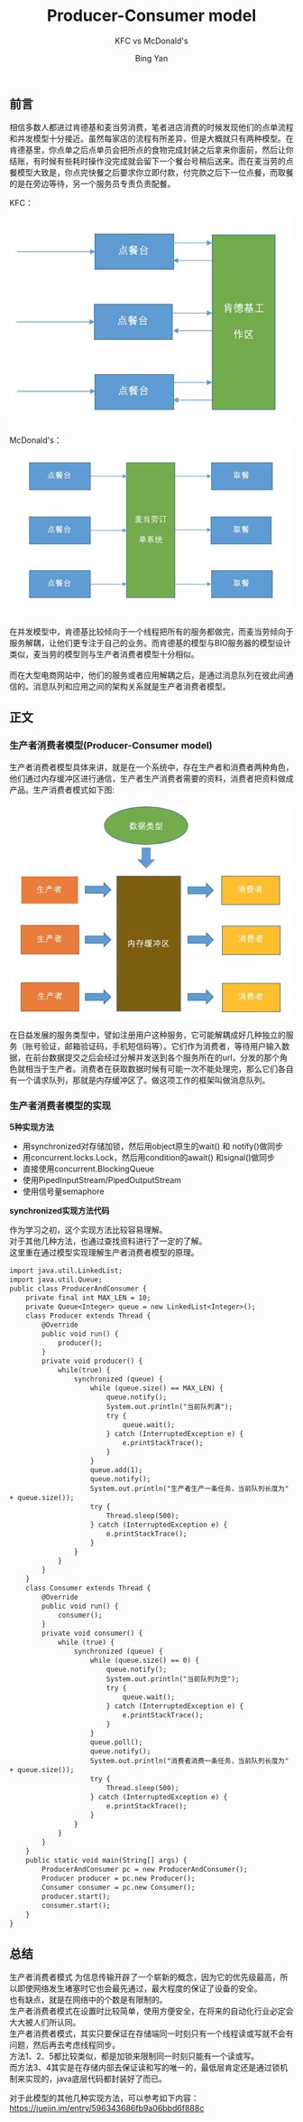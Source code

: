 ﻿---
layout: post
title: "Producer-Consumer model"
subtitle: "KFC vs McDonald's "
author: "Bing Yan"
header-img: "img/deadlock/post-bg-java.jpg"
header-mask: 0.2
catalog: true
tags:
  - Java
  - Learning
---
## 前言
相信多数人都进过肯德基和麦当劳消费，笔者进店消费的时候发现他们的点单流程和并发模型十分接近。虽然每家店的流程有所差异，但是大概就只有两种模型。在肯德基里，你点单之后点单员会把所点的食物完成封装之后拿来你面前，然后让你结账，有时候有些耗时操作没完成就会留下一个餐台号稍后送来。而在麦当劳的点餐模型大致是，你点完快餐之后要求你立即付款，付完款之后下一位点餐，而取餐的是在旁边等待，另一个服务员专责负责配餐。

KFC：<br/>
![](/img/producer/KFC.png)

McDonald's：<br/>
![](/img/producer/McDonald.png)

在并发模型中，肯德基比较倾向于一个线程把所有的服务都做完，而麦当劳倾向于服务解耦，让他们更专注于自己的业务。而肯德基的模型与BIO服务器的模型设计类似，麦当劳的模型则与生产者消费者模型十分相似。<br/>
<br/>
而在大型电商网站中，他们的服务或者应用解耦之后，是通过消息队列在彼此间通信的。消息队列和应用之间的架构关系就是生产者消费者模型。

## 正文
### 生产者消费者模型(Producer-Consumer model)

生产者消费者模型具体来讲，就是在一个系统中，存在生产者和消费者两种角色，他们通过内存缓冲区进行通信，生产者生产消费者需要的资料，消费者把资料做成产品。生产消费者模式如下图:

![](/img/producer/model.png)

在日益发展的服务类型中，譬如注册用户这种服务，它可能解耦成好几种独立的服务（账号验证，邮箱验证码，手机短信码等）。它们作为消费者，等待用户输入数据，在前台数据提交之后会经过分解并发送到各个服务所在的url，分发的那个角色就相当于生产者。消费者在获取数据时候有可能一次不能处理完，那么它们各自有一个请求队列，那就是内存缓冲区了。做这项工作的框架叫做消息队列。

### 生产者消费者模型的实现
**5种实现方法**

*   用synchronized对存储加锁，然后用object原生的wait() 和 notify()做同步
*   用concurrent.locks.Lock，然后用condition的await() 和signal()做同步
*   直接使用concurrent.BlockingQueue
*   使用PipedInputStream/PipedOutputStream
*   使用信号量semaphore


**synchronized实现方法代码**

作为学习之初，这个实现方法比较容易理解。<br/>
对于其他几种方法，也通过查找资料进行了一定的了解。<br/>
这里重在通过模型实现理解生产者消费者模型的原理。

```
import java.util.LinkedList;
import java.util.Queue;
public class ProducerAndConsumer {
    private final int MAX_LEN = 10;
    private Queue<Integer> queue = new LinkedList<Integer>();
    class Producer extends Thread {
        @Override
        public void run() {
            producer();
        }
        private void producer() {
            while(true) {
                synchronized (queue) {
                    while (queue.size() == MAX_LEN) {
                        queue.notify();
                        System.out.println("当前队列满");
                        try {
                            queue.wait();
                        } catch (InterruptedException e) {
                            e.printStackTrace();
                        }
                    }
                    queue.add(1);
                    queue.notify();
                    System.out.println("生产者生产一条任务，当前队列长度为" + queue.size());
                    try {
                        Thread.sleep(500);
                    } catch (InterruptedException e) {
                        e.printStackTrace();
                    }
                }
            }
        }
    }
    class Consumer extends Thread {
        @Override
        public void run() {
            consumer();
        }
        private void consumer() {
            while (true) {
                synchronized (queue) {
                    while (queue.size() == 0) {
                        queue.notify();
                        System.out.println("当前队列为空");
                        try {
                            queue.wait();
                        } catch (InterruptedException e) {
                            e.printStackTrace();
                        }
                    }
                    queue.poll();
                    queue.notify();
                    System.out.println("消费者消费一条任务，当前队列长度为" + queue.size());
                    try {
                        Thread.sleep(500);
                    } catch (InterruptedException e) {
                        e.printStackTrace();
                    }
                }
            }
        }
    }
    public static void main(String[] args) {
        ProducerAndConsumer pc = new ProducerAndConsumer();
        Producer producer = pc.new Producer();
        Consumer consumer = pc.new Consumer();
        producer.start();
        consumer.start();
    }
}
```

## 总结
生产者消费者模式 为信息传输开辟了一个崭新的概念，因为它的优先级最高，所以即使网络发生堵塞时它也会最先通过，最大程度的保证了设备的安全。<br/>
也有缺点，就是在网络中的个数是有限制的。<br/>
生产者消费者模式在设置时比较简单，使用方便安全，在将来的自动化行业必定会大大被人们所认同。<br/>
生产者消费者模式，其实只要保证在存储端同一时刻只有一个线程读或写就不会有问题，然后再去考虑线程同步。<br/>
方法1、2、5都比较类似，都是加锁来限制同一时刻只能有一个读或写。<br/>
而方法3、4其实是在存储内部去保证读和写的唯一的，最低层肯定还是通过锁机制来实现的，java底层代码都封装好了而已。<br/>

对于此模型的其他几种实现方法，可以参考如下内容：<br/>
https://juejin.im/entry/596343686fb9a06bbd6f888c  <br/>